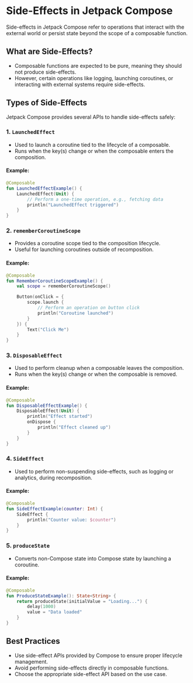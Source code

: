 # Side-Effects in Jetpack Compose

Side-effects in Jetpack Compose refer to operations that interact with the external world or persist state beyond the scope of a composable function.

## What are Side-Effects?
- Composable functions are expected to be pure, meaning they should not produce side-effects.
- However, certain operations like logging, launching coroutines, or interacting with external systems require side-effects.

## Types of Side-Effects
Jetpack Compose provides several APIs to handle side-effects safely:

### 1. `LaunchedEffect`
- Used to launch a coroutine tied to the lifecycle of a composable.
- Runs when the key(s) change or when the composable enters the composition.

#### Example:
```kotlin
@Composable
fun LaunchedEffectExample() {
    LaunchedEffect(Unit) {
        // Perform a one-time operation, e.g., fetching data
        println("LaunchedEffect triggered")
    }
}
```

### 2. `rememberCoroutineScope`
- Provides a coroutine scope tied to the composition lifecycle.
- Useful for launching coroutines outside of recomposition.

#### Example:
```kotlin
@Composable
fun RememberCoroutineScopeExample() {
    val scope = rememberCoroutineScope()

    Button(onClick = {
        scope.launch {
            // Perform an operation on button click
            println("Coroutine launched")
        }
    }) {
        Text("Click Me")
    }
}
```

### 3. `DisposableEffect`
- Used to perform cleanup when a composable leaves the composition.
- Runs when the key(s) change or when the composable is removed.

#### Example:
```kotlin
@Composable
fun DisposableEffectExample() {
    DisposableEffect(Unit) {
        println("Effect started")
        onDispose {
            println("Effect cleaned up")
        }
    }
}
```

### 4. `SideEffect`
- Used to perform non-suspending side-effects, such as logging or analytics, during recomposition.

#### Example:
```kotlin
@Composable
fun SideEffectExample(counter: Int) {
    SideEffect {
        println("Counter value: $counter")
    }
}
```

### 5. `produceState`
- Converts non-Compose state into Compose state by launching a coroutine.

#### Example:
```kotlin
@Composable
fun ProduceStateExample(): State<String> {
    return produceState(initialValue = "Loading...") {
        delay(1000)
        value = "Data loaded"
    }
}
```

## Best Practices
- Use side-effect APIs provided by Compose to ensure proper lifecycle management.
- Avoid performing side-effects directly in composable functions.
- Choose the appropriate side-effect API based on the use case.
